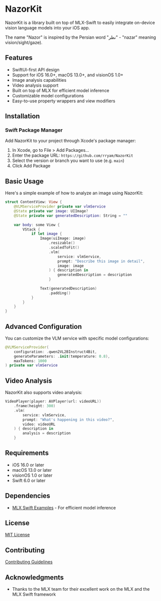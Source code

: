 # NazorKit

NazorKit is a library built on top of MLX-Swift to easily integrate on-device vision language models into your iOS app. 

The name "Nazor" is inspired by the Persian word "نظر" - "nazar" meaning vision/sight/gaze).

## Features

- SwiftUI-first API design
- Support for iOS 16.0+, macOS 13.0+, and visionOS 1.0+
- Image analysis capabilities
- Video analysis support
- Built on top of MLX for efficient model inference
- Customizable model configurations
- Easy-to-use property wrappers and view modifiers

## Installation

### Swift Package Manager

Add NazorKit to your project through Xcode's package manager:

1. In Xcode, go to File > Add Packages...
2. Enter the package URL: `https://github.com/rryam/NazorKit`
3. Select the version or branch you want to use (e.g. `main`)
4. Click Add Package

## Basic Usage

Here's a simple example of how to analyze an image using NazorKit:

```swift
struct ContentView: View {
    @VLMServiceProvider private var vlmService
    @State private var image: UIImage?
    @State private var generatedDescription: String = ""
    
    var body: some View {
        VStack {
            if let image {
                Image(uiImage: image)
                    .resizable()
                    .scaledToFit()
                    .vlm(
                        service: vlmService,
                        prompt: "Describe this image in detail",
                        image: image
                    ) { description in
                        generatedDescription = description
                    }
                
                Text(generatedDescription)
                    .padding()
            }
        }
    }
}
```

## Advanced Configuration

You can customize the VLM service with specific model configurations:

```swift
@VLMServiceProvider(
    configuration: .qwen2VL2BInstruct4Bit,
    generateParameters: .init(temperature: 0.8),
    maxTokens: 1000
) private var vlmService
```

## Video Analysis

NazorKit also supports video analysis:

```swift
VideoPlayer(player: AVPlayer(url: videoURL))
    .frame(height: 300)
    .vlm(
        service: vlmService,
        prompt: "What's happening in this video?",
        video: videoURL
    ) { description in
        analysis = description
    }
```

## Requirements

- iOS 16.0 or later
- macOS 13.0 or later
- visionOS 1.0 or later
- Swift 6.0 or later

## Dependencies

- [MLX Swift Examples](https://github.com/ml-explore/mlx-swift-examples) - For efficient model inference

## License

[MIT License](LICENSE)

## Contributing

[Contributing Guidelines](CONTRIBUTING.md)

## Acknowledgments

- Thanks to the MLX team for their excellent work on the MLX and the MLX Swift framework
